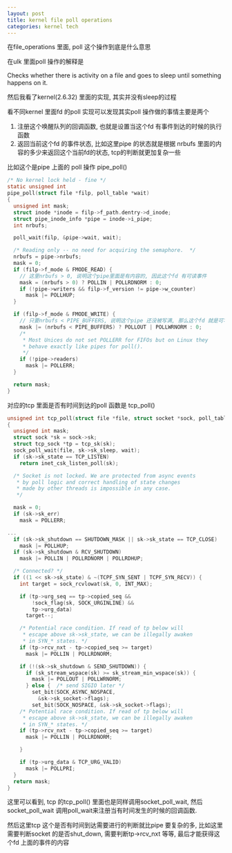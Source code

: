 ```yaml
---
layout: post
title: kernel file poll operations
categories: kernel tech
---
```


在file_operations 里面, poll 这个操作到底是什么意思


在ulk 里面poll 操作的解释是

Checks whether there is activity on a file and goes to sleep until something happens on it.

然后我看了kernel(2.6.32) 里面的实现, 其实并没有sleep的过程

看不同kernel 里面fd 的poll 实现可以发现其实poll 操作做的事情主要是两个

1. 注册这个唤醒队列的回调函数, 也就是设置当这个fd 有事件到达的时候的执行函数
2. 返回当前这个fd 的事件状态, 比如这里pipe 的状态就是根据 nrbufs 里面的内容的多少来返回这个当前fd的状态, tcp的判断就更加复杂一些

比如这个是pipe 上面的 poll 操作 pipe_poll()


```c
/* No kernel lock held - fine */
static unsigned int
pipe_poll(struct file *filp, poll_table *wait)
{
  unsigned int mask;
  struct inode *inode = filp->f_path.dentry->d_inode;
  struct pipe_inode_info *pipe = inode->i_pipe;
  int nrbufs;

  poll_wait(filp, &pipe->wait, wait);

  /* Reading only -- no need for acquiring the semaphore.  */
  nrbufs = pipe->nrbufs;
  mask = 0;
  if (filp->f_mode & FMODE_READ) {
    // 这里nrbufs > 0, 说明这个pipe里面是有内容的, 因此这个fd 有可读事件
    mask = (nrbufs > 0) ? POLLIN | POLLRDNORM : 0;
    if (!pipe->writers && filp->f_version != pipe->w_counter)
      mask |= POLLHUP;
  }

  if (filp->f_mode & FMODE_WRITE) {
    // 只要nrbufs < PIPE_BUFFERS, 说明这个pipe 还没被写满, 那么这个fd 就是可写的
    mask |= (nrbufs < PIPE_BUFFERS) ? POLLOUT | POLLWRNORM : 0;
    /*
     * Most Unices do not set POLLERR for FIFOs but on Linux they
     * behave exactly like pipes for poll().
     */
    if (!pipe->readers)
      mask |= POLLERR;
  }

  return mask;
}
```

对应的tcp 里面是否有时间到达的poll 函数是 tcp_poll()

```c
unsigned int tcp_poll(struct file *file, struct socket *sock, poll_table *wait)
{
  unsigned int mask;
  struct sock *sk = sock->sk;
  struct tcp_sock *tp = tcp_sk(sk);
  sock_poll_wait(file, sk->sk_sleep, wait);
  if (sk->sk_state == TCP_LISTEN)
    return inet_csk_listen_poll(sk);

  /* Socket is not locked. We are protected from async events
   * by poll logic and correct handling of state changes
   * made by other threads is impossible in any case.
   */

  mask = 0;
  if (sk->sk_err)
    mask = POLLERR;

...
  if (sk->sk_shutdown == SHUTDOWN_MASK || sk->sk_state == TCP_CLOSE)
    mask |= POLLHUP;
  if (sk->sk_shutdown & RCV_SHUTDOWN)
    mask |= POLLIN | POLLRDNORM | POLLRDHUP;

  /* Connected? */
  if ((1 << sk->sk_state) & ~(TCPF_SYN_SENT | TCPF_SYN_RECV)) {
    int target = sock_rcvlowat(sk, 0, INT_MAX);

    if (tp->urg_seq == tp->copied_seq &&
        !sock_flag(sk, SOCK_URGINLINE) &&
        tp->urg_data)
      target--;

    /* Potential race condition. If read of tp below will
     * escape above sk->sk_state, we can be illegally awaken
     * in SYN_* states. */
    if (tp->rcv_nxt - tp->copied_seq >= target)
      mask |= POLLIN | POLLRDNORM;

    if (!(sk->sk_shutdown & SEND_SHUTDOWN)) {
      if (sk_stream_wspace(sk) >= sk_stream_min_wspace(sk)) {
        mask |= POLLOUT | POLLWRNORM;
      } else {  /* send SIGIO later */
        set_bit(SOCK_ASYNC_NOSPACE,
          &sk->sk_socket->flags);
        set_bit(SOCK_NOSPACE, &sk->sk_socket->flags);
    /* Potential race condition. If read of tp below will
     * escape above sk->sk_state, we can be illegally awaken
     * in SYN_* states. */
    if (tp->rcv_nxt - tp->copied_seq >= target)
      mask |= POLLIN | POLLRDNORM;

    }

    if (tp->urg_data & TCP_URG_VALID)
      mask |= POLLPRI;
  }
  return mask;
}
```


这里可以看到, tcp 的tcp_poll() 里面也是同样调用socket_poll_wait, 然后socket_poll_wait 调用poll_wait来注册当有时间发生的时候的回调函数.

然后这里tcp 这个是否有时间到达需要进行的判断就比pipe 要复杂的多, 比如这里需要判断socket 的是否shut_down, 需要判断tp->rcv_nxt 等等, 最后才能获得这个fd 上面的事件的内容
